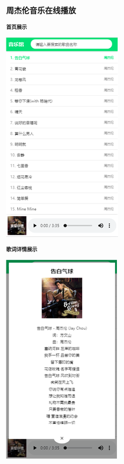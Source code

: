 ## 周杰伦音乐在线播放

#### 首页展示
![首页](https://github.com/KalorF/webMusic/blob/master/imgs/home.png)

#### 歌词详情展示
![详情](https://github.com/KalorF/webMusic/blob/master/imgs/detail.png)
